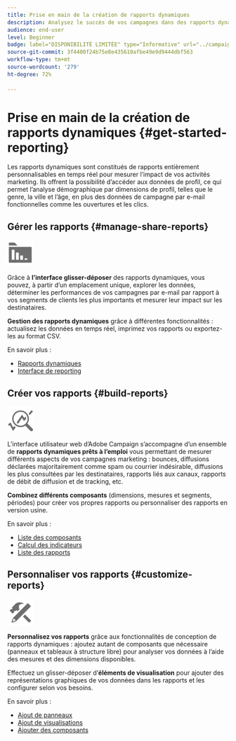 ```yaml
---
title: Prise en main de la création de rapports dynamiques
description: Analysez le succès de vos campagnes dans des rapports dynamiques intégrés ou personnalisés.
audience: end-user
level: Beginner
badge: label="DISPONIBILITÉ LIMITÉE" type="Informative" url="../campaign-standard-migration-home.md" tooltip="Limité aux utilisateurs migrés Campaign Standard"
source-git-commit: 3f4400f24b75e8e435610afbe49e9d9444dbf563
workflow-type: tm+mt
source-wordcount: '279'
ht-degree: 72%

---
```


# Prise en main de la création de rapports dynamiques {#get-started-reporting}

Les rapports dynamiques sont constitués de rapports entièrement personnalisables en temps réel pour mesurer l’impact de vos activités marketing. Ils offrent la possibilité d’accéder aux données de profil, ce qui permet l’analyse démographique par dimensions de profil, telles que le genre, la ville et l’âge, en plus des données de campagne par e-mail fonctionnelles comme les ouvertures et les clics.

## Gérer les rapports {#manage-share-reports}

<img src="assets/do-not-localize/icon_manage.svg" width="60px">

Grâce à **l’interface glisser-déposer** des rapports dynamiques, vous pouvez, à partir d’un emplacement unique, explorer les données, déterminer les performances de vos campagnes par e-mail par rapport à vos segments de clients les plus importants et mesurer leur impact sur les destinataires.

**Gestion des rapports dynamiques** grâce à différentes fonctionnalités : actualisez les données en temps réel, imprimez vos rapports ou exportez-les au format CSV.

En savoir plus :

* [Rapports dynamiques](about-dynamic-reports.md)
* [Interface de reporting](reporting-interface.md)

## Créer vos rapports {#build-reports}

<img src="assets/do-not-localize/icon_build.svg" width="60px">

L’interface utilisateur web d’Adobe Campaign s’accompagne d’un ensemble de **rapports dynamiques prêts à l’emploi** vous permettant de mesurer différents aspects de vos campagnes marketing : bounces, diffusions déclarées majoritairement comme spam ou courrier indésirable, diffusions les plus consultées par les destinataires, rapports liés aux canaux, rapports de débit de diffusion et de tracking, etc.

**Combinez différents composants** (dimensions, mesures et segments, périodes) pour créer vos propres rapports ou personnaliser des rapports en version usine.

En savoir plus :

* [Liste des composants](list-of-components.md)
* [Calcul des indicateurs](indicator-calculation.md)
* [Liste des rapports](defining-the-report-period.md)

## Personnaliser vos rapports {#customize-reports}

<img src="assets/do-not-localize/icon_customize.svg" width="60px">

**Personnalisez vos rapports** grâce aux fonctionnalités de conception de rapports dynamiques : ajoutez autant de composants que nécessaire (panneaux et tableaux à structure libre) pour analyser vos données à l’aide des mesures et des dimensions disponibles.

Effectuez un glisser-déposer d’**éléments de visualisation** pour ajouter des représentations graphiques de vos données dans les rapports et les configurer selon vos besoins.

En savoir plus :

* [Ajout de panneaux](adding-panels.md)
* [Ajout de visualisations](adding-visualizations.md)
* [Ajouter des composants](adding-components.md)

